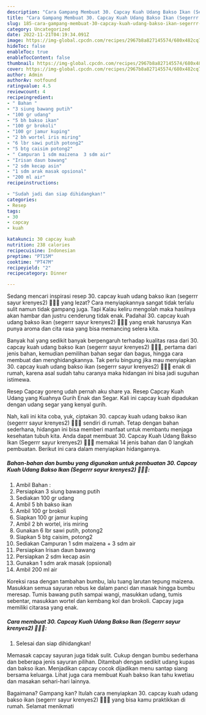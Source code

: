 ```yaml
---
description: "Cara Gampang Membuat 30. Capcay Kuah Udang Bakso Ikan (Segerrr sayur krenyes2) 👩🏻‍🍳Anti Ribet"
title: "Cara Gampang Membuat 30. Capcay Kuah Udang Bakso Ikan (Segerrr sayur krenyes2) 👩🏻‍🍳Anti Ribet"
slug: 185-cara-gampang-membuat-30-capcay-kuah-udang-bakso-ikan-segerrr-sayur-krenyes2-anti-ribet
category: Uncategorized
date: 2022-11-21T04:19:34.091Z
image: https://img-global.cpcdn.com/recipes/2967b8a827145574/680x482cq70/30-capcay-kuah-udang-bakso-ikan-segerrr-sayur-krenyes2-foto-resep-utama.jpg
hideToc: false
enableToc: true
enableTocContent: false
thumbnail: https://img-global.cpcdn.com/recipes/2967b8a827145574/680x482cq70/30-capcay-kuah-udang-bakso-ikan-segerrr-sayur-krenyes2-foto-resep-utama.jpg
cover: https://img-global.cpcdn.com/recipes/2967b8a827145574/680x482cq70/30-capcay-kuah-udang-bakso-ikan-segerrr-sayur-krenyes2-foto-resep-utama.jpg
author: Admin
authorAv: notfound
ratingvalue: 4.5
reviewcount: 4
recipeingredient:
- " Bahan "
- "3 siung bawang putih"
- "100 gr udang"
- "5 bh bakso ikan"
- "100 gr brokoli"
- "100 gr jamur kuping"
- "2 bh wortel iris miring"
- "6 lbr sawi putih potong2"
- "5 btg caisim potong2"
- " Campuran 1 sdm maizena  3 sdm air"
- "Irisan daun bawang"
- "2 sdm kecap asin"
- "1 sdm arak masak opsional"
- "200 ml air"
recipeinstructions:

- "Sudah jadi dan siap dihidangkan!"
categories:
- Resep
tags:
- 30
- capcay
- kuah

katakunci: 30 capcay kuah 
nutrition: 238 calories
recipecuisine: Indonesian
preptime: "PT15M"
cooktime: "PT47M"
recipeyield: "2"
recipecategory: Dinner

---
```



Sedang mencari inspirasi resep 30. capcay kuah udang bakso ikan (segerrr sayur krenyes2) 👩🏻‍🍳 yang lezat? Cara menyiapkannya sangat tidak terlalu sulit namun tidak gampang juga. Tapi Kalau keliru mengolah maka hasilnya akan hambar dan justru cenderung tidak enak. Padahal 30. capcay kuah udang bakso ikan (segerrr sayur krenyes2) 👩🏻‍🍳 yang enak harusnya Kan punya aroma dan cita rasa yang bisa memancing selera kita.


Banyak hal yang sedikit banyak berpengaruh terhadap kualitas rasa dari 30. capcay kuah udang bakso ikan (segerrr sayur krenyes2) 👩🏻‍🍳, pertama dari jenis bahan, kemudian pemilihan bahan segar dan bagus, hingga cara membuat dan menghidangkannya. Tak perlu bingung jika mau menyiapkan 30. capcay kuah udang bakso ikan (segerrr sayur krenyes2) 👩🏻‍🍳 enak di rumah, karena asal sudah tahu caranya maka hidangan ini bisa jadi suguhan istimewa.

Resep Capcay goreng udah pernah aku share ya. Resep Capcay Kuah Udang yang Kuahnya Gurih Enak dan Segar. Kali ini capcay kuah dipadukan dengan udang segar yang kenyal gurih.


Nah, kali ini kita coba, yuk, ciptakan 30. capcay kuah udang bakso ikan (segerrr sayur krenyes2) 👩🏻‍🍳 sendiri di rumah. Tetap dengan bahan sederhana, hidangan ini bisa memberi manfaat untuk membantu menjaga kesehatan tubuh kita. Anda dapat membuat 30. Capcay Kuah Udang Bakso Ikan (Segerrr sayur krenyes2) 👩🏻‍🍳 memakai 14 jenis bahan dan 0 langkah pembuatan. Berikut ini cara dalam menyiapkan hidangannya.

<!--inarticleads1-->

##### Bahan-bahan dan bumbu yang digunakan untuk pembuatan 30. Capcay Kuah Udang Bakso Ikan (Segerrr sayur krenyes2) 👩🏻‍🍳:

1. Ambil  Bahan :
1. Persiapkan 3 siung bawang putih
1. Sediakan 100 gr udang
1. Ambil 5 bh bakso ikan
1. Ambil 100 gr brokoli
1. Siapkan 100 gr jamur kuping
1. Ambil 2 bh wortel, iris miring
1. Gunakan 6 lbr sawi putih, potong2
1. Siapkan 5 btg caisim, potong2
1. Sediakan  Campuran 1 sdm maizena + 3 sdm air
1. Persiapkan Irisan daun bawang
1. Persiapkan 2 sdm kecap asin
1. Gunakan 1 sdm arak masak (opsional)
1. Ambil 200 ml air


Koreksi rasa dengan tambahan bumbu, lalu tuang larutan tepung maizena. Masukkan semua sayuran rebus ke dalam panci dan masak hingga bumbu meresap. Tumis bawang putih sampai wangi, masukkan udang, tumis sebentar, masukkan wortel dan kembang kol dan brokoli. Capcay juga memiliki citarasa yang enak. 

<!--inarticleads2-->

##### Cara membuat 30. Capcay Kuah Udang Bakso Ikan (Segerrr sayur krenyes2) 👩🏻‍🍳:


1. Selesai dan siap dihidangkan!

Memasak capcay sayuran juga tidak sulit. Cukup dengan bumbu sederhana dan beberapa jenis sayuran pilihan. Ditambah dengan sedikit udang kupas dan bakso ikan. Menjadikan capcay cocok dijadikan menu santap siang bersama keluarga. Lihat juga cara membuat Kuah bakso ikan tahu kwetiau dan masakan sehari-hari lainnya. 

Bagaimana? Gampang kan? Itulah cara menyiapkan 30. capcay kuah udang bakso ikan (segerrr sayur krenyes2) 👩🏻‍🍳 yang bisa kamu praktikkan di rumah. Selamat menikmati
